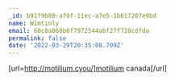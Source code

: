 ```yaml
---
_id: b91f9b80-af9f-11ec-a7e5-1b617207e9bd
name: Wimtinly
email: 60c8a068b6f7972544abf27f728cdfda
permalink: false
date: '2022-03-29T20:35:08.709Z'
---
```

[url=http://motilium.cyou/]motilium canada[/url]
